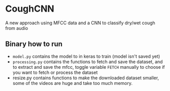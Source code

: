 # CoughCNN
A new approach using MFCC data and a CNN to classify dry/wet cough from audio

## Binary how to run

- `model.py` contains the model to in keras to train (model isn't saved yet)
- `processing.py` contains the functions to fetch and save the dataset, and to extract and save the mfcc, toggle variable `FETCH` manually to choose if you want to fetch or process the dataset
- resize.py contains functions to make the downloaded dataset smaller, some of the videos are huge and take too much memory.
